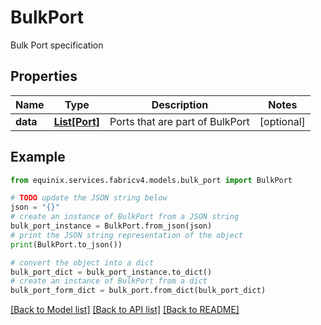 # BulkPort

Bulk Port specification

## Properties

Name | Type | Description | Notes
------------ | ------------- | ------------- | -------------
**data** | [**List[Port]**](Port.md) | Ports that are part of BulkPort | [optional] 

## Example

```python
from equinix.services.fabricv4.models.bulk_port import BulkPort

# TODO update the JSON string below
json = "{}"
# create an instance of BulkPort from a JSON string
bulk_port_instance = BulkPort.from_json(json)
# print the JSON string representation of the object
print(BulkPort.to_json())

# convert the object into a dict
bulk_port_dict = bulk_port_instance.to_dict()
# create an instance of BulkPort from a dict
bulk_port_form_dict = bulk_port.from_dict(bulk_port_dict)
```
[[Back to Model list]](../README.md#documentation-for-models) [[Back to API list]](../README.md#documentation-for-api-endpoints) [[Back to README]](../README.md)


